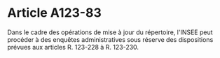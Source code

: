 # Article A123-83

Dans le cadre des opérations de mise à jour du répertoire, l'INSEE peut procéder à des enquêtes administratives sous réserve des dispositions prévues aux articles R. 123-228 à R. 123-230.
